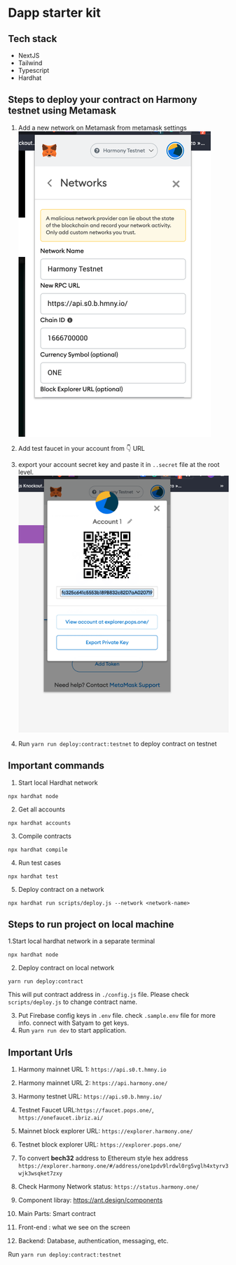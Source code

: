# Dapp starter kit

## Tech stack
- NextJS
- Tailwind
- Typescript
- Hardhat



## Steps to deploy your contract on Harmony testnet using Metamask
1. Add a new network on Metamask from metamask settings
   ![Harmony test network configuration for metamask](public/harmony_testnet_metamask.png)

2. Add test faucet in your account from 👇 URL
3. export your account secret key and paste it in `..secret` file at the root level.
   ![Export wallet key](public/wallet_key_export.png)


4. Run `yarn run deploy:contract:testnet` to deploy contract on testnet
## Important commands


1. Start local Hardhat network
```
npx hardhat node
```

2. Get all accounts
```
npx hardhat accounts
```

3. Compile contracts
```
npx hardhat compile
```

4. Run test cases
```
npx hardhat test
```

5. Deploy contract on a network
```
npx hardhat run scripts/deploy.js --network <network-name>
```

## Steps to run project on local machine

1.Start local hardhat network in a separate terminal
```
npx hardhat node
```
2. Deploy contract on local network
```
yarn run deploy:contract
```
This will put contract address in `./config.js` file. Please check `scripts/deploy.js` to change contract name.

3. Put Firebase config keys in `.env` file. check `.sample.env` file for more info. connect with Satyam to get keys.
4. Run `yarn run dev` to start application.

## Important Urls

1. Harmony mainnet URL 1: `https://api.s0.t.hmny.io`
2. Harmony mainnet URL 2: `https://api.harmony.one/`
3. Harmony testnet URL: `https://api.s0.b.hmny.io/`
4. Testnet Faucet URL:`https://faucet.pops.one/`, `https://onefaucet.ibriz.ai/`
1. Mainnet block explorer URL: `https://explorer.harmony.one/`
2. Testnet block explorer URL: `https://explorer.pops.one/`
3. To convert **bech32** address to Ethereum style hex address
`https://explorer.harmony.one/#/address/one1pdv9lrdwl0rg5vglh4xtyrv3wjk3wsqket7zxy`

4. Check Harmony Network status: `https://status.harmony.one/`
5. Component libray: https://ant.design/components




1. Main Parts:
   Smart contract
2. Front-end : what we see on the screen
3. Backend: Database, authentication, messaging, etc. 



Run
```yarn run deploy:contract:testnet```